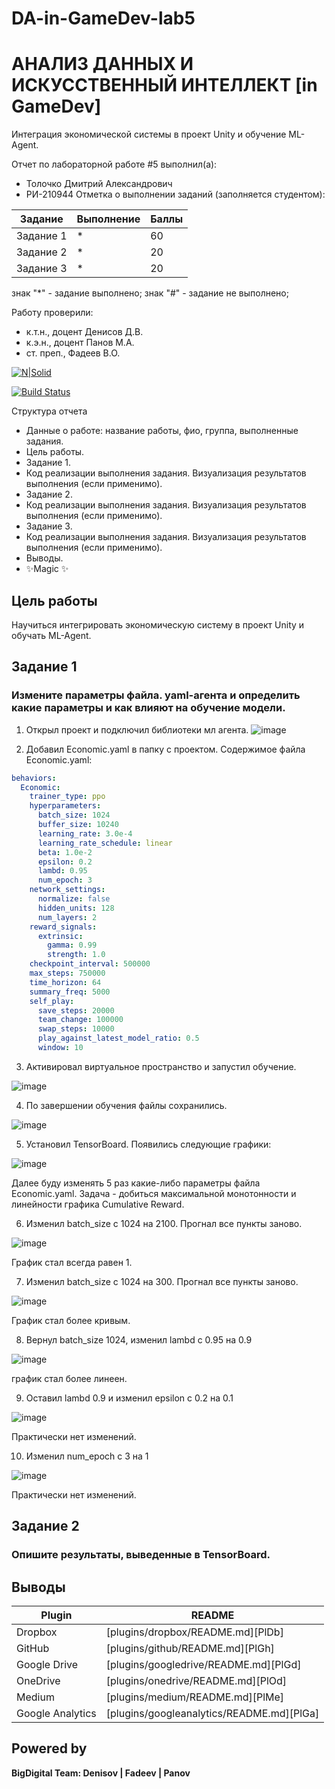 # DA-in-GameDev-lab5
# АНАЛИЗ ДАННЫХ И ИСКУССТВЕННЫЙ ИНТЕЛЛЕКТ [in GameDev]
Интеграция экономической системы в проект Unity и обучение ML-Agent.

Отчет по лабораторной работе #5 выполнил(а):
- Толочко Дмитрий Александрович
- РИ-210944
Отметка о выполнении заданий (заполняется студентом):

| Задание | Выполнение | Баллы |
| ------ | ------ | ------ |
| Задание 1 | * | 60 |
| Задание 2 | * | 20 |
| Задание 3 | * | 20 |

знак "*" - задание выполнено; знак "#" - задание не выполнено;

Работу проверили:
- к.т.н., доцент Денисов Д.В.
- к.э.н., доцент Панов М.А.
- ст. преп., Фадеев В.О.

[![N|Solid](https://cldup.com/dTxpPi9lDf.thumb.png)](https://nodesource.com/products/nsolid)

[![Build Status](https://travis-ci.org/joemccann/dillinger.svg?branch=master)](https://travis-ci.org/joemccann/dillinger)

Структура отчета

- Данные о работе: название работы, фио, группа, выполненные задания.
- Цель работы.
- Задание 1.
- Код реализации выполнения задания. Визуализация результатов выполнения (если применимо).
- Задание 2.
- Код реализации выполнения задания. Визуализация результатов выполнения (если применимо).
- Задание 3.
- Код реализации выполнения задания. Визуализация результатов выполнения (если применимо).
- Выводы.
- ✨Magic ✨

## Цель работы
Научиться интегрировать экономическую систему в проект Unity и обучать ML-Agent.

## Задание 1
### Измените параметры файла. yaml-агента и определить какие параметры и как влияют на обучение модели.

1) Открыл проект и подключил библиотеки мл агента.
![image](https://user-images.githubusercontent.com/100460661/204876835-50c9766b-9229-4b51-9b2e-9ab4f8e26e68.png)

2) Добавил Economic.yaml в папку с проектом. Содержимое файла Economic.yaml:

```yaml
behaviors:
  Economic:
    trainer_type: ppo
    hyperparameters:
      batch_size: 1024
      buffer_size: 10240
      learning_rate: 3.0e-4
      learning_rate_schedule: linear
      beta: 1.0e-2
      epsilon: 0.2
      lambd: 0.95
      num_epoch: 3      
    network_settings:
      normalize: false
      hidden_units: 128
      num_layers: 2
    reward_signals:
      extrinsic:
        gamma: 0.99
        strength: 1.0
    checkpoint_interval: 500000
    max_steps: 750000
    time_horizon: 64
    summary_freq: 5000
    self_play:
      save_steps: 20000
      team_change: 100000
      swap_steps: 10000
      play_against_latest_model_ratio: 0.5
      window: 10
```
3) Активировал виртуальное пространство и запустил обучение.

![image](https://user-images.githubusercontent.com/100460661/204885863-0ae2ea78-fcf6-4d05-8a17-88203491c584.png)

4) По завершении обучения файлы сохранились.

![image](https://user-images.githubusercontent.com/100460661/204887208-84cc500f-c7b6-4031-855b-2f4fe065bed6.png)

5) Установил TensorBoard. Появились следующие графики:

![image](https://user-images.githubusercontent.com/100460661/204898423-7c906192-58d7-4afa-8c8a-bf4d005f6ced.png)

Далее буду изменять 5 раз какие-либо параметры файла Economic.yaml. Задача - добиться максимальной монотонности и линейности графика Cumulative Reward.

6) Изменил batch_size с 1024 на 2100. Прогнал все пункты заново.

![image](https://user-images.githubusercontent.com/100460661/204902981-ed6800f5-8e39-4c7d-8904-49d503508ea4.png)

График стал всегда равен 1.

7) Изменил batch_size с 1024 на 300. Прогнал все пункты заново.

![image](https://user-images.githubusercontent.com/100460661/204906752-666444b0-c8c9-4fe1-82b0-0fdc9dbef739.png)

График стал более кривым.

8) Вернул  batch_size 1024, изменил lambd с 0.95 на 0.9

![image](https://user-images.githubusercontent.com/100460661/204908823-3dc96edc-ef01-4e25-9510-2ad3272d8cf2.png)

график стал более линеен.

9) Оставил lambd 0.9 и изменил epsilon с 0.2 на 0.1

![image](https://user-images.githubusercontent.com/100460661/204910295-b7822e91-12c7-4527-b0d4-1f1cbd3fcb0c.png)

Практически нет изменений.

10) Изменил num_epoch с 3 на 1

![image](https://user-images.githubusercontent.com/100460661/204911579-0b373ba2-c0b5-46d4-99e7-7df73578100e.png)

Практически нет изменений.


## Задание 2
### Опишите результаты, выведенные в TensorBoard.



## Выводы


| Plugin | README |
| ------ | ------ |
| Dropbox | [plugins/dropbox/README.md][PlDb] |
| GitHub | [plugins/github/README.md][PlGh] |
| Google Drive | [plugins/googledrive/README.md][PlGd] |
| OneDrive | [plugins/onedrive/README.md][PlOd] |
| Medium | [plugins/medium/README.md][PlMe] |
| Google Analytics | [plugins/googleanalytics/README.md][PlGa] |

## Powered by

**BigDigital Team: Denisov | Fadeev | Panov**
